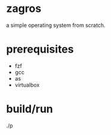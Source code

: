 # zagros
a simple operating system from scratch.

# prerequisites
- fzf
- gcc
- as
- virtualbox

# build/run
./p
